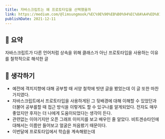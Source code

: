 ```yaml
---
title: 자바스크립트는 왜 프로토타입을 선택했을까 
link: https://medium.com/@limsungmook/%EC%9E%90%EB%B0%94%EC%8A%A4%ED%81%AC%EB%A6%BD%ED%8A%B8%EB%8A%94-%EC%99%9C-%ED%94%84%EB%A1%9C%ED%86%A0%ED%83%80%EC%9E%85%EC%9D%84-%EC%84%A0%ED%83%9D%ED%96%88%EC%9D%84%EA%B9%8C-997f985adb42
publishDate: 2021-12-11
---
```

## 📝 요약 
자바스크립트가 다른 언어처럼 상속을 위해 클래스가 아닌 프로토타입을 사용하는 이유를 철학적으로 해석한 글  

## 🤔 생각하기 
- 예전에 객치지향에 대해 공부할 때 서양 철학에 빗댄 글을 봤었는데 이 글 또한 마찬가지였다.  
- 자바스크립트에서 프로토타입을 사용하게된 그 뒷배경에 대해 이해할 수 있었던과 더불어 공부를할 때 접근 방식을 이렇게도 할 수 있구나를 알게되었다. 전자도 매우 좋았지만 후자는 더 나에게 도움이되었다는 생각이 든다.  
- 관련없는 이야기지만 오픈 그래프 이미지를 보고 배우인 줄 알았다. 비트겐슈타인에 대해서는 이름만 들어보고 얼굴은 처음봤기 때문이다.
- 이번달에 프로토타입에서 학습을 계속해왔는데 

